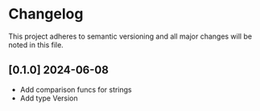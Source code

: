# Changelog

This project adheres to semantic versioning and all major
changes will be noted in this file.

## [0.1.0] 2024-06-08

- Add comparison funcs for strings
- Add type Version
